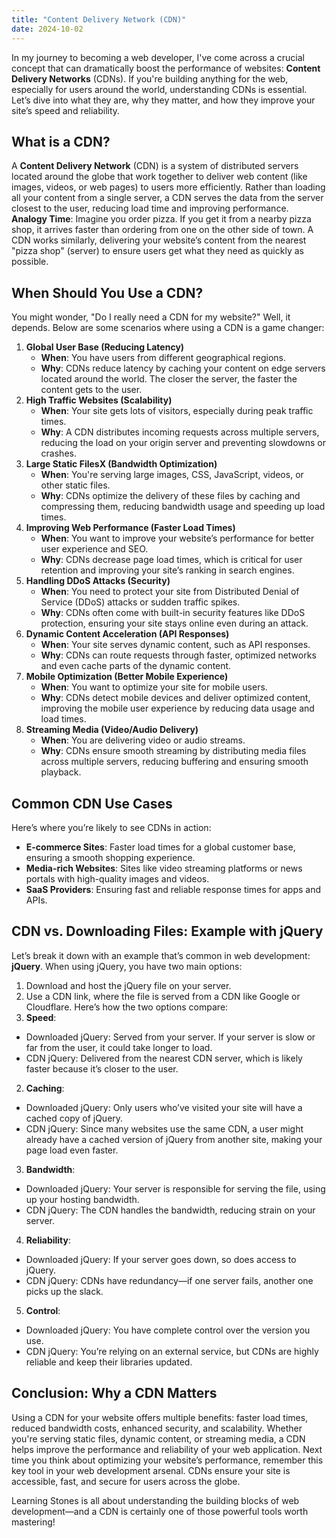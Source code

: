 ```yaml
---
title: "Content Delivery Network (CDN)"
date: 2024-10-02
---
```


In my journey to becoming a web developer, I've come across a crucial concept that can dramatically boost the performance of websites: **Content Delivery Networks** (CDNs). If you're building anything for the web, especially for users around the world, understanding CDNs is essential. Let’s dive into what they are, why they matter, and how they improve your site’s speed and reliability.
 
## What is a CDN?
A **Content Delivery Network** (CDN) is a system of distributed servers located around the globe that work together to deliver web content (like images, videos, or web pages) to users more efficiently. Rather than loading all your content from a single server, a CDN serves the data from the server closest to the user, reducing load time and improving performance.
**Analogy Time**: Imagine you order pizza. If you get it from a nearby pizza shop, it arrives faster than ordering from one on the other side of town. A CDN works similarly, delivering your website’s content from the nearest "pizza shop" (server) to ensure users get what they need as quickly as possible.
 
## When Should You Use a CDN?
You might wonder, "Do I really need a CDN for my website?" Well, it depends. Below are some scenarios where using a CDN is a game changer:
1. **Global User Base (Reducing Latency)**
    - **When**: You have users from different geographical regions.
    - **Why**: CDNs reduce latency by caching your content on edge servers located around the world. The closer the server, the faster the content gets to the user.
2.	**High Traffic Websites (Scalability)**
    - **When**: Your site gets lots of visitors, especially during peak traffic times.
    - **Why**: A CDN distributes incoming requests across multiple servers, reducing the load on your origin server and preventing slowdowns or crashes.
3.	**Large Static FilesX (Bandwidth Optimization)**
    - **When**: You're serving large images, CSS, JavaScript, videos, or other static files.
    - **Why**: CDNs optimize the delivery of these files by caching and compressing them, reducing bandwidth usage and speeding up load times.
4.	**Improving Web Performance (Faster Load Times)**
    - **When**: You want to improve your website’s performance for better user experience and SEO.
    - **Why**: CDNs decrease page load times, which is critical for user retention and improving your site’s ranking in search engines.
5.	**Handling DDoS Attacks (Security)**
    - **When**: You need to protect your site from Distributed Denial of Service (DDoS) attacks or sudden traffic spikes.
    - **Why**: CDNs often come with built-in security features like DDoS protection, ensuring your site stays online even during an attack.
6.	**Dynamic Content Acceleration (API Responses)**
    - **When**: Your site serves dynamic content, such as API responses.
    - **Why**: CDNs can route requests through faster, optimized networks and even cache parts of the dynamic content.
7.	**Mobile Optimization (Better Mobile Experience)**
    - **When**: You want to optimize your site for mobile users.
    - **Why**: CDNs detect mobile devices and deliver optimized content, improving the mobile user experience by reducing data usage and load times.
9.	**Streaming Media (Video/Audio Delivery)**
    - **When**: You are delivering video or audio streams.
    - **Why**: CDNs ensure smooth streaming by distributing media files across multiple servers, reducing buffering and ensuring smooth playback.
 
## Common CDN Use Cases
Here’s where you’re likely to see CDNs in action:
- **E-commerce Sites**: Faster load times for a global customer base, ensuring a smooth shopping experience.
- **Media-rich Websites**: Sites like video streaming platforms or news portals with high-quality images and videos.
- **SaaS Providers**: Ensuring fast and reliable response times for apps and APIs.
 
## CDN vs. Downloading Files: Example with jQuery
Let’s break it down with an example that’s common in web development: **jQuery**.
When using jQuery, you have two main options:
1.	Download and host the jQuery file on your server.
2.	Use a CDN link, where the file is served from a CDN like Google or Cloudflare.
Here’s how the two options compare:
1. **Speed**:
- Downloaded jQuery: Served from your server. If your server is slow or far from the user, it could take longer to load.
- CDN jQuery: Delivered from the nearest CDN server, which is likely faster because it’s closer to the user.
2. **Caching**:
- Downloaded jQuery: Only users who’ve visited your site will have a cached copy of jQuery.
- CDN jQuery: Since many websites use the same CDN, a user might already have a cached version of jQuery from another site, making your page load even faster.
3. **Bandwidth**:
- Downloaded jQuery: Your server is responsible for serving the file, using up your hosting bandwidth.
- CDN jQuery: The CDN handles the bandwidth, reducing strain on your server.
4. **Reliability**:
- Downloaded jQuery: If your server goes down, so does access to jQuery.
- CDN jQuery: CDNs have redundancy—if one server fails, another one picks up the slack.
5. **Control**:
- Downloaded jQuery: You have complete control over the version you use.
- CDN jQuery: You’re relying on an external service, but CDNs are highly reliable and keep their libraries updated.
 
## Conclusion: Why a CDN Matters
Using a CDN for your website offers multiple benefits: faster load times, reduced bandwidth costs, enhanced security, and scalability. Whether you're serving static files, dynamic content, or streaming media, a CDN helps improve the performance and reliability of your web application.
Next time you think about optimizing your website’s performance, remember this key tool in your web development arsenal. CDNs ensure your site is accessible, fast, and secure for users across the globe.

Learning Stones is all about understanding the building blocks of web development—and a CDN is certainly one of those powerful tools worth mastering!
